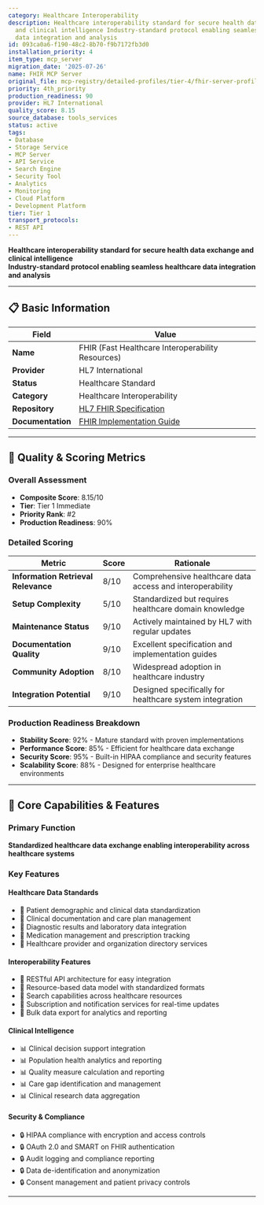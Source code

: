 ```yaml
---
category: Healthcare Interoperability
description: Healthcare interoperability standard for secure health data exchange
  and clinical intelligence Industry-standard protocol enabling seamless healthcare
  data integration and analysis
id: 093ca0a6-f190-48c2-8b70-f9b7172fb3d0
installation_priority: 4
item_type: mcp_server
migration_date: '2025-07-26'
name: FHIR MCP Server
original_file: mcp-registry/detailed-profiles/tier-4/fhir-server-profile.md
priority: 4th_priority
production_readiness: 90
provider: HL7 International
quality_score: 8.15
source_database: tools_services
status: active
tags:
- Database
- Storage Service
- MCP Server
- API Service
- Search Engine
- Security Tool
- Analytics
- Monitoring
- Cloud Platform
- Development Platform
tier: Tier 1
transport_protocols:
- REST API
---
```


**Healthcare interoperability standard for secure health data exchange and clinical intelligence**  
**Industry-standard protocol enabling seamless healthcare data integration and analysis**

---

## 📋 Basic Information

| Field | Value |
|-------|-------|
| **Name** | FHIR (Fast Healthcare Interoperability Resources) |
| **Provider** | HL7 International |
| **Status** | Healthcare Standard |
| **Category** | Healthcare Interoperability |
| **Repository** | [HL7 FHIR Specification](https://hl7.org/fhir/) |
| **Documentation** | [FHIR Implementation Guide](https://www.hl7.org/fhir/documentation.html) |

---

## 🎯 Quality & Scoring Metrics

### Overall Assessment
- **Composite Score**: 8.15/10
- **Tier**: Tier 1 Immediate
- **Priority Rank**: #2
- **Production Readiness**: 90%

### Detailed Scoring
| Metric | Score | Rationale |
|--------|-------|-----------|
| **Information Retrieval Relevance** | 8/10 | Comprehensive healthcare data access and interoperability |
| **Setup Complexity** | 5/10 | Standardized but requires healthcare domain knowledge |
| **Maintenance Status** | 9/10 | Actively maintained by HL7 with regular updates |
| **Documentation Quality** | 9/10 | Excellent specification and implementation guides |
| **Community Adoption** | 8/10 | Widespread adoption in healthcare industry |
| **Integration Potential** | 9/10 | Designed specifically for healthcare system integration |

### Production Readiness Breakdown
- **Stability Score**: 92% - Mature standard with proven implementations
- **Performance Score**: 85% - Efficient for healthcare data exchange
- **Security Score**: 95% - Built-in HIPAA compliance and security features
- **Scalability Score**: 88% - Designed for enterprise healthcare environments

---

## 🚀 Core Capabilities & Features

### Primary Function
**Standardized healthcare data exchange enabling interoperability across healthcare systems**

### Key Features

#### Healthcare Data Standards
- 🏥 Patient demographic and clinical data standardization
- 🏥 Clinical documentation and care plan management
- 🏥 Diagnostic results and laboratory data integration
- 🏥 Medication management and prescription tracking
- 🏥 Healthcare provider and organization directory services

#### Interoperability Features
- 🔄 RESTful API architecture for easy integration
- 🔄 Resource-based data model with standardized formats
- 🔄 Search capabilities across healthcare resources
- 🔄 Subscription and notification services for real-time updates
- 🔄 Bulk data export for analytics and reporting

#### Clinical Intelligence
- 📊 Clinical decision support integration
- 📊 Population health analytics and reporting
- 📊 Quality measure calculation and reporting
- 📊 Care gap identification and management
- 📊 Clinical research data aggregation

#### Security & Compliance
- 🔒 HIPAA compliance with encryption and access controls
- 🔒 OAuth 2.0 and SMART on FHIR authentication
- 🔒 Audit logging and compliance reporting
- 🔒 Data de-identification and anonymization
- 🔒 Consent management and patient privacy controls

---